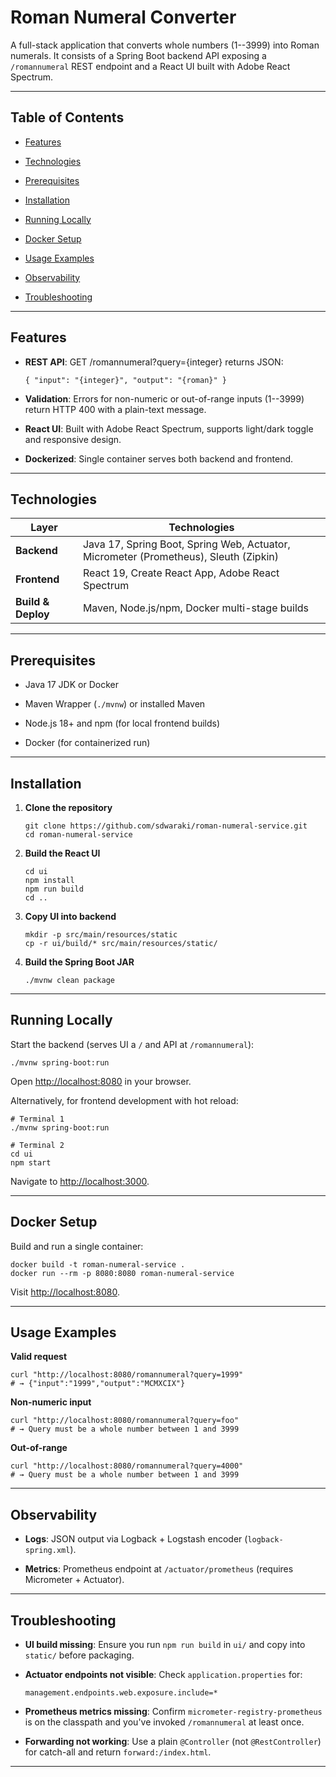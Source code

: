 
Roman Numeral Converter
=======================

A full-stack application that converts whole numbers (1--3999) into Roman numerals. It consists of a Spring Boot backend API exposing a `/romannumeral` REST endpoint and a React UI built with Adobe React Spectrum.
* * * * *

Table of Contents
-----------------

-   [Features](#features)

-   [Technologies](#technologies)

-   [Prerequisites](#prerequisites)

-   [Installation](#installation)

-   [Running Locally](#running-locally)

-   [Docker Setup](#docker-setup)

-   [Usage Examples](#usage-examples)

-   [Observability](#observability)

-   [Troubleshooting](#troubleshooting)

* * * * *

Features
--------

-   **REST API**: GET /romannumeral?query={integer} returns JSON:

    ```
    { "input": "{integer}", "output": "{roman}" }

    ```

-   **Validation**: Errors for non-numeric or out-of-range inputs (1--3999) return HTTP 400 with a plain-text message.

-   **React UI**: Built with Adobe React Spectrum, supports light/dark toggle and responsive design.

-   **Dockerized**: Single container serves both backend and frontend.

* * * * *

Technologies
------------

| Layer | Technologies |
| --- | --- |
| **Backend** | Java 17, Spring Boot, Spring Web, Actuator, Micrometer (Prometheus), Sleuth (Zipkin) |
| **Frontend** | React 19, Create React App, Adobe React Spectrum |
| **Build & Deploy** | Maven, Node.js/npm, Docker multi-stage builds |

* * * * *

Prerequisites
-------------

-   Java 17 JDK or Docker

-   Maven Wrapper (`./mvnw`) or installed Maven

-   Node.js 18+ and npm (for local frontend builds)

-   Docker (for containerized run)

* * * * *

Installation
------------

1.  **Clone the repository**

    ```
    git clone https://github.com/sdwaraki/roman-numeral-service.git
    cd roman-numeral-service

    ```

2.  **Build the React UI**

    ```
    cd ui
    npm install
    npm run build
    cd ..

    ```

3.  **Copy UI into backend**

    ```
    mkdir -p src/main/resources/static
    cp -r ui/build/* src/main/resources/static/

    ```

4.  **Build the Spring Boot JAR**

    ```
    ./mvnw clean package

    ```

* * * * *

Running Locally
---------------

Start the backend (serves UI a `/` and API at `/romannumeral`):

```
./mvnw spring-boot:run

```

Open [http://localhost:8080](http://localhost:8080/) in your browser.

Alternatively, for frontend development with hot reload:

```
# Terminal 1
./mvnw spring-boot:run

# Terminal 2
cd ui
npm start

```

Navigate to [http://localhost:3000](http://localhost:3000/).

* * * * *

Docker Setup
------------

Build and run a single container:

```
docker build -t roman-numeral-service .
docker run --rm -p 8080:8080 roman-numeral-service

```

Visit [http://localhost:8080](http://localhost:8080/).

* * * * *

Usage Examples
--------------

**Valid request**

```
curl "http://localhost:8080/romannumeral?query=1999"
# → {"input":"1999","output":"MCMXCIX"}

```

**Non-numeric input**

```
curl "http://localhost:8080/romannumeral?query=foo"
# → Query must be a whole number between 1 and 3999

```

**Out-of-range**

```
curl "http://localhost:8080/romannumeral?query=4000"
# → Query must be a whole number between 1 and 3999

```

* * * * *

Observability
-------------

-   **Logs**: JSON output via Logback + Logstash encoder (`logback-spring.xml`).

-   **Metrics**: Prometheus endpoint at `/actuator/prometheus` (requires Micrometer + Actuator).


* * * * *

Troubleshooting
---------------

-   **UI build missing**: Ensure you run `npm run build` in `ui/` and copy into `static/` before packaging.

-   **Actuator endpoints not visible**: Check `application.properties` for:

    ```
    management.endpoints.web.exposure.include=*

    ```

-   **Prometheus metrics missing**: Confirm `micrometer-registry-prometheus` is on the classpath and you've invoked `/romannumeral` at least once.

-   **Forwarding not working**: Use a plain `@Controller` (not `@RestController`) for catch-all and return `forward:/index.html`.

* * * * *
